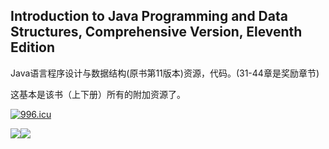 ## Introduction to Java Programming and Data Structures, Comprehensive Version, Eleventh Edition

Java语言程序设计与数据结构(原书第11版本)资源，代码。(31-44章是奖励章节)   

这基本是该书（上下册）所有的附加资源了。

<a href="https://996.icu"><img src="https://img.shields.io/badge/link-996.icu-red.svg" alt="996.icu"></a>  

![](https://i.imgur.com/l3cYbe9.png)![](https://i.imgur.com/BHpJhvx.png)



